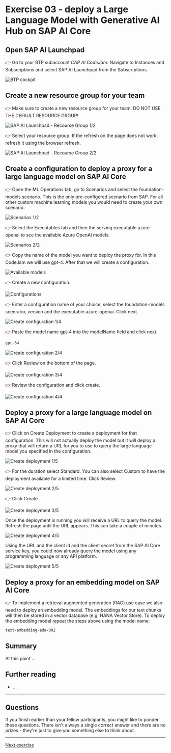 # Exercise 03 - deploy a Large Language Model with Generative AI Hub on SAP AI Core

## Open SAP AI Launchpad
👉 Go to your BTP subaccount *CAP AI CodeJam*. Navigate to Instances and Subscriptions and select SAP AI Launchpad from the Subscriptions.

![BTP cockpit](assets/2024-07-17_14-43-29copy.png)

## Create a new resource group for your team
👉 Make sure to create a new resource group for your team. DO NOT USE THE DEFAULT RESOURCE GROUP!

![SAP AI Launchpad - Recourse Group 1/2](assets/2024-07-22_10-47-54.png)

👉 Select your resource group. If the refresh on the page does not work, refresh it using the browser refresh.

![SAP AI Launchpad - Recourse Group 2/2](assets/2024-07-22_10-51-07.png)

## Create a configuration to deploy a proxy for a large language model on SAP AI Core

👉 Open the ML Operations tab, go to Scenarios and select the foundation-models scenario. This is the only pre-configered scenario from SAP. For all other custom machine learning models you would need to create your own scenario.

![Scenarios 1/2](assets/2024-07-22_12-52-11.png)

👉 Select the Executables tab and then the serving executable azure-openai to see the available Azure OpenAI models.

![Scenarios 2/2](assets/2024-07-22_13-04-27.png)

👉 Copy the name of the model you want to deploy the proxy for. In this CodeJam we will use gpt-4.
After that we will create a configuration.

![Available models](assets/2024-07-22_13-04-40.png)

👉 Create a new configuration.

![Configurations](assets/2024-07-22_13-15-51.png)

👉 Enter a configuration name of your choice, select the foundation-models scenrario, version and the executable azure-openai. Click next.

![Create configuration 1/4](assets/2024-07-16_16-42-19.png)

👉 Paste the model name gpt-4 into the modelName field and click next.

```sh
gpt-34
```

![Create configuration 2/4](assets/2024-07-16_16-42-54.png)

👉 Click Review on the bottom of the page.

![Create configuration 3/4](assets/2024-07-16_16-43-20.png)

👉 Review the configuration and click create.

![Create configuration 4/4](assets/2024-07-16_16-43-35.png)

## Deploy a proxy for a large language model on SAP AI Core

👉 Click on Create Deployment to create a deployment for that configuration. This will not actually deploy the model but it will deploy a proxy that will return a URL for you to use to query the large language model you specified in the configuration.

![Create deployment 1/5](assets/2024-07-16_16-43-57.png)

👉 For the duration select Standard. You can also select Custom to have the deployment available for a limited time. Click Review.

![Create deployment 2/5](assets/2024-07-16_16-44-17.png)

👉 Click Create.

![Create deployment 3/5](assets/2024-07-16_16-44-32.png)

Once the deployment is running you will receive a URL to query the model. Refresh the page until the URL appears. This can take a couple of minutes.

![Create deployment 4/5](assets/2024-07-16_16-44-49.png)

Using the URL and the client id and the client secret from the SAP AI Core service key, you could now already query the model using any programming language or any API platform.

![Create deployment 5/5](assets/2024-07-16_16-51-40.png)

## Deploy a proxy for an embedding model on SAP AI Core
👉 To implement a retrieval augmented generation (RAG) use case we also need to deploy an embedding model. The embeddings for our text chunks will then be stored in a vector database (e.g. HANA Vector Store). To deploy the embedding model repeat the steps above using the model name: 
```sh
text-embedding-ada-002
```
## Summary

At this point ...

## Further reading

* ...

---

## Questions

If you finish earlier than your fellow participants, you might like to ponder these questions. There isn't always a single correct answer and there are no prizes - they're just to give you something else to think about.

---

[Next exercise](../04-create-resource-group/README.md)